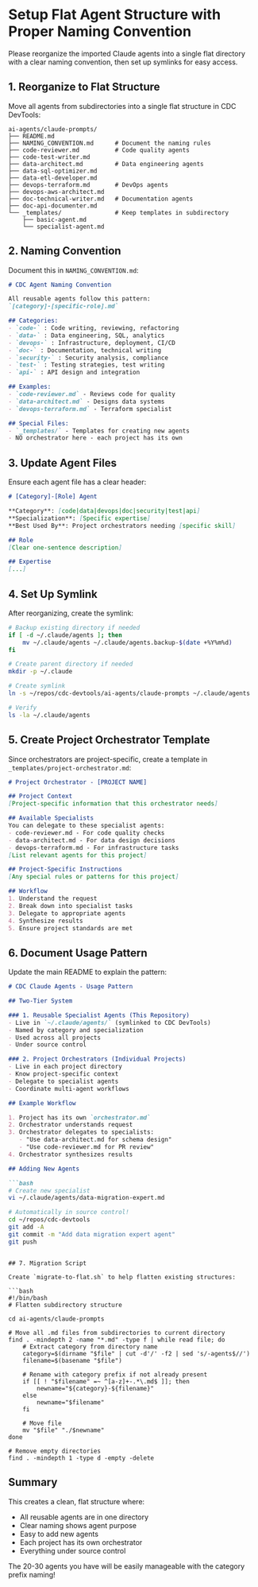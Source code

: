 # Setup Flat Agent Structure with Proper Naming Convention

Please reorganize the imported Claude agents into a single flat directory with a clear naming convention, then set up symlinks for easy access.

## 1. Reorganize to Flat Structure

Move all agents from subdirectories into a single flat structure in CDC DevTools:

```
ai-agents/claude-prompts/
├── README.md
├── NAMING_CONVENTION.md      # Document the naming rules
├── code-reviewer.md          # Code quality agents
├── code-test-writer.md
├── data-architect.md         # Data engineering agents
├── data-sql-optimizer.md
├── data-etl-developer.md
├── devops-terraform.md       # DevOps agents
├── devops-aws-architect.md
├── doc-technical-writer.md   # Documentation agents
├── doc-api-documenter.md
└── _templates/               # Keep templates in subdirectory
    ├── basic-agent.md
    └── specialist-agent.md
```

## 2. Naming Convention

Document this in `NAMING_CONVENTION.md`:

```markdown
# CDC Agent Naming Convention

All reusable agents follow this pattern:
`[category]-[specific-role].md`

## Categories:
- `code-` : Code writing, reviewing, refactoring
- `data-` : Data engineering, SQL, analytics
- `devops-` : Infrastructure, deployment, CI/CD
- `doc-` : Documentation, technical writing
- `security-` : Security analysis, compliance
- `test-` : Testing strategies, test writing
- `api-` : API design and integration

## Examples:
- `code-reviewer.md` - Reviews code for quality
- `data-architect.md` - Designs data systems
- `devops-terraform.md` - Terraform specialist

## Special Files:
- `_templates/` - Templates for creating new agents
- NO orchestrator here - each project has its own
```

## 3. Update Agent Files

Ensure each agent file has a clear header:

```markdown
# [Category]-[Role] Agent

**Category**: [code|data|devops|doc|security|test|api]
**Specialization**: [Specific expertise]
**Best Used By**: Project orchestrators needing [specific skill]

## Role
[Clear one-sentence description]

## Expertise
[...]
```

## 4. Set Up Symlink

After reorganizing, create the symlink:

```bash
# Backup existing directory if needed
if [ -d ~/.claude/agents ]; then
    mv ~/.claude/agents ~/.claude/agents.backup-$(date +%Y%m%d)
fi

# Create parent directory if needed
mkdir -p ~/.claude

# Create symlink
ln -s ~/repos/cdc-devtools/ai-agents/claude-prompts ~/.claude/agents

# Verify
ls -la ~/.claude/agents
```

## 5. Create Project Orchestrator Template

Since orchestrators are project-specific, create a template in `_templates/project-orchestrator.md`:

```markdown
# Project Orchestrator - [PROJECT NAME]

## Project Context
[Project-specific information that this orchestrator needs]

## Available Specialists
You can delegate to these specialist agents:
- code-reviewer.md - For code quality checks
- data-architect.md - For data design decisions
- devops-terraform.md - For infrastructure tasks
[List relevant agents for this project]

## Project-Specific Instructions
[Any special rules or patterns for this project]

## Workflow
1. Understand the request
2. Break down into specialist tasks
3. Delegate to appropriate agents
4. Synthesize results
5. Ensure project standards are met
```

## 6. Document Usage Pattern

Update the main README to explain the pattern:

```markdown
# CDC Claude Agents - Usage Pattern

## Two-Tier System

### 1. Reusable Specialist Agents (This Repository)
- Live in `~/.claude/agents/` (symlinked to CDC DevTools)
- Named by category and specialization
- Used across all projects
- Under source control

### 2. Project Orchestrators (Individual Projects)
- Live in each project directory
- Know project-specific context
- Delegate to specialist agents
- Coordinate multi-agent workflows

## Example Workflow

1. Project has its own `orchestrator.md`
2. Orchestrator understands request
3. Orchestrator delegates to specialists:
   - "Use data-architect.md for schema design"
   - "Use code-reviewer.md for PR review"
4. Orchestrator synthesizes results

## Adding New Agents

```bash
# Create new specialist
vi ~/.claude/agents/data-migration-expert.md

# Automatically in source control!
cd ~/repos/cdc-devtools
git add -A
git commit -m "Add data migration expert agent"
git push
```
```

## 7. Migration Script

Create `migrate-to-flat.sh` to help flatten existing structures:

```bash
#!/bin/bash
# Flatten subdirectory structure

cd ai-agents/claude-prompts

# Move all .md files from subdirectories to current directory
find . -mindepth 2 -name "*.md" -type f | while read file; do
    # Extract category from directory name
    category=$(dirname "$file" | cut -d'/' -f2 | sed 's/-agents$//')
    filename=$(basename "$file")

    # Rename with category prefix if not already present
    if [[ ! "$filename" =~ ^[a-z]+-.*\.md$ ]]; then
        newname="${category}-${filename}"
    else
        newname="$filename"
    fi

    # Move file
    mv "$file" "./$newname"
done

# Remove empty directories
find . -mindepth 1 -type d -empty -delete
```

## Summary

This creates a clean, flat structure where:
- All reusable agents are in one directory
- Clear naming shows agent purpose
- Easy to add new agents
- Each project has its own orchestrator
- Everything under source control

The 20-30 agents you have will be easily manageable with the category prefix naming!
